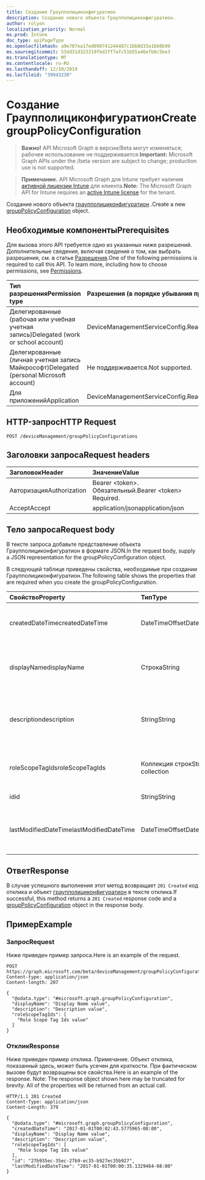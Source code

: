 ```yaml
---
title: Создание Граупполициконфигуратион
description: Создание нового объекта Граупполициконфигуратион.
author: rolyon
localization_priority: Normal
ms.prod: Intune
doc_type: apiPageType
ms.openlocfilehash: a9e707ea17ed090741244487c1bb8d33a1b60b99
ms.sourcegitcommit: 53dd31d323319fbd2ff7afc51b55a46efb8c5be3
ms.translationtype: MT
ms.contentlocale: ru-RU
ms.lasthandoff: 12/10/2019
ms.locfileid: "39943230"
---
```

# <a name="create-grouppolicyconfiguration"></a><span data-ttu-id="46eb9-103">Создание Граупполициконфигуратион</span><span class="sxs-lookup"><span data-stu-id="46eb9-103">Create groupPolicyConfiguration</span></span>

> <span data-ttu-id="46eb9-104">**Важно!** API Microsoft Graph в версии/Beta могут изменяться; рабочее использование не поддерживается.</span><span class="sxs-lookup"><span data-stu-id="46eb9-104">**Important:** Microsoft Graph APIs under the /beta version are subject to change; production use is not supported.</span></span>

> <span data-ttu-id="46eb9-105">**Примечание.** API Microsoft Graph для Intune требует наличия [активной лицензии Intune](https://go.microsoft.com/fwlink/?linkid=839381) для клиента.</span><span class="sxs-lookup"><span data-stu-id="46eb9-105">**Note:** The Microsoft Graph API for Intune requires an [active Intune license](https://go.microsoft.com/fwlink/?linkid=839381) for the tenant.</span></span>

<span data-ttu-id="46eb9-106">Создание нового объекта [граупполициконфигуратион](../resources/intune-grouppolicy-grouppolicyconfiguration.md) .</span><span class="sxs-lookup"><span data-stu-id="46eb9-106">Create a new [groupPolicyConfiguration](../resources/intune-grouppolicy-grouppolicyconfiguration.md) object.</span></span>

## <a name="prerequisites"></a><span data-ttu-id="46eb9-107">Необходимые компоненты</span><span class="sxs-lookup"><span data-stu-id="46eb9-107">Prerequisites</span></span>
<span data-ttu-id="46eb9-p101">Для вызова этого API требуется одно из указанных ниже разрешений. Дополнительные сведения, включая сведения о том, как выбрать разрешения, см. в статье [Разрешения](/graph/permissions-reference).</span><span class="sxs-lookup"><span data-stu-id="46eb9-p101">One of the following permissions is required to call this API. To learn more, including how to choose permissions, see [Permissions](/graph/permissions-reference).</span></span>

|<span data-ttu-id="46eb9-110">Тип разрешения</span><span class="sxs-lookup"><span data-stu-id="46eb9-110">Permission type</span></span>|<span data-ttu-id="46eb9-111">Разрешения (в порядке убывания привилегий)</span><span class="sxs-lookup"><span data-stu-id="46eb9-111">Permissions (from most to least privileged)</span></span>|
|:---|:---|
|<span data-ttu-id="46eb9-112">Делегированные (рабочая или учебная учетная запись)</span><span class="sxs-lookup"><span data-stu-id="46eb9-112">Delegated (work or school account)</span></span>|<span data-ttu-id="46eb9-113">DeviceManagementServiceConfig.ReadWrite.All</span><span class="sxs-lookup"><span data-stu-id="46eb9-113">DeviceManagementServiceConfig.ReadWrite.All</span></span>|
|<span data-ttu-id="46eb9-114">Делегированные (личная учетная запись Майкрософт)</span><span class="sxs-lookup"><span data-stu-id="46eb9-114">Delegated (personal Microsoft account)</span></span>|<span data-ttu-id="46eb9-115">Не поддерживается.</span><span class="sxs-lookup"><span data-stu-id="46eb9-115">Not supported.</span></span>|
|<span data-ttu-id="46eb9-116">Для приложений</span><span class="sxs-lookup"><span data-stu-id="46eb9-116">Application</span></span>|<span data-ttu-id="46eb9-117">DeviceManagementServiceConfig.ReadWrite.All</span><span class="sxs-lookup"><span data-stu-id="46eb9-117">DeviceManagementServiceConfig.ReadWrite.All</span></span>|

## <a name="http-request"></a><span data-ttu-id="46eb9-118">HTTP-запрос</span><span class="sxs-lookup"><span data-stu-id="46eb9-118">HTTP Request</span></span>
<!-- {
  "blockType": "ignored"
}
-->
``` http
POST /deviceManagement/groupPolicyConfigurations
```

## <a name="request-headers"></a><span data-ttu-id="46eb9-119">Заголовки запроса</span><span class="sxs-lookup"><span data-stu-id="46eb9-119">Request headers</span></span>
|<span data-ttu-id="46eb9-120">Заголовок</span><span class="sxs-lookup"><span data-stu-id="46eb9-120">Header</span></span>|<span data-ttu-id="46eb9-121">Значение</span><span class="sxs-lookup"><span data-stu-id="46eb9-121">Value</span></span>|
|:---|:---|
|<span data-ttu-id="46eb9-122">Авторизация</span><span class="sxs-lookup"><span data-stu-id="46eb9-122">Authorization</span></span>|<span data-ttu-id="46eb9-123">Bearer &lt;token&gt;. Обязательный.</span><span class="sxs-lookup"><span data-stu-id="46eb9-123">Bearer &lt;token&gt; Required.</span></span>|
|<span data-ttu-id="46eb9-124">Accept</span><span class="sxs-lookup"><span data-stu-id="46eb9-124">Accept</span></span>|<span data-ttu-id="46eb9-125">application/json</span><span class="sxs-lookup"><span data-stu-id="46eb9-125">application/json</span></span>|

## <a name="request-body"></a><span data-ttu-id="46eb9-126">Тело запроса</span><span class="sxs-lookup"><span data-stu-id="46eb9-126">Request body</span></span>
<span data-ttu-id="46eb9-127">В тексте запроса добавьте представление объекта Граупполициконфигуратион в формате JSON.</span><span class="sxs-lookup"><span data-stu-id="46eb9-127">In the request body, supply a JSON representation for the groupPolicyConfiguration object.</span></span>

<span data-ttu-id="46eb9-128">В следующей таблице приведены свойства, необходимые при создании Граупполициконфигуратион.</span><span class="sxs-lookup"><span data-stu-id="46eb9-128">The following table shows the properties that are required when you create the groupPolicyConfiguration.</span></span>

|<span data-ttu-id="46eb9-129">Свойство</span><span class="sxs-lookup"><span data-stu-id="46eb9-129">Property</span></span>|<span data-ttu-id="46eb9-130">Тип</span><span class="sxs-lookup"><span data-stu-id="46eb9-130">Type</span></span>|<span data-ttu-id="46eb9-131">Описание</span><span class="sxs-lookup"><span data-stu-id="46eb9-131">Description</span></span>|
|:---|:---|:---|
|<span data-ttu-id="46eb9-132">createdDateTime</span><span class="sxs-lookup"><span data-stu-id="46eb9-132">createdDateTime</span></span>|<span data-ttu-id="46eb9-133">DateTimeOffset</span><span class="sxs-lookup"><span data-stu-id="46eb9-133">DateTimeOffset</span></span>|<span data-ttu-id="46eb9-134">Дата и время создания объекта.</span><span class="sxs-lookup"><span data-stu-id="46eb9-134">The date and time the object was created.</span></span>|
|<span data-ttu-id="46eb9-135">displayName</span><span class="sxs-lookup"><span data-stu-id="46eb9-135">displayName</span></span>|<span data-ttu-id="46eb9-136">Строка</span><span class="sxs-lookup"><span data-stu-id="46eb9-136">String</span></span>|<span data-ttu-id="46eb9-137">Предоставленное пользователем имя объекта ресурса.</span><span class="sxs-lookup"><span data-stu-id="46eb9-137">User provided name for the resource object.</span></span>|
|<span data-ttu-id="46eb9-138">description</span><span class="sxs-lookup"><span data-stu-id="46eb9-138">description</span></span>|<span data-ttu-id="46eb9-139">String</span><span class="sxs-lookup"><span data-stu-id="46eb9-139">String</span></span>|<span data-ttu-id="46eb9-140">Предоставленное пользователем описание объекта ресурса.</span><span class="sxs-lookup"><span data-stu-id="46eb9-140">User provided description for the resource object.</span></span>|
|<span data-ttu-id="46eb9-141">roleScopeTagIds</span><span class="sxs-lookup"><span data-stu-id="46eb9-141">roleScopeTagIds</span></span>|<span data-ttu-id="46eb9-142">Коллекция строк</span><span class="sxs-lookup"><span data-stu-id="46eb9-142">String collection</span></span>|<span data-ttu-id="46eb9-143">Список тегов области для конфигурации.</span><span class="sxs-lookup"><span data-stu-id="46eb9-143">The list of scope tags for the configuration.</span></span>|
|<span data-ttu-id="46eb9-144">id</span><span class="sxs-lookup"><span data-stu-id="46eb9-144">id</span></span>|<span data-ttu-id="46eb9-145">String</span><span class="sxs-lookup"><span data-stu-id="46eb9-145">String</span></span>|<span data-ttu-id="46eb9-146">Ключ объекта.</span><span class="sxs-lookup"><span data-stu-id="46eb9-146">Key of the entity.</span></span>|
|<span data-ttu-id="46eb9-147">lastModifiedDateTime</span><span class="sxs-lookup"><span data-stu-id="46eb9-147">lastModifiedDateTime</span></span>|<span data-ttu-id="46eb9-148">DateTimeOffset</span><span class="sxs-lookup"><span data-stu-id="46eb9-148">DateTimeOffset</span></span>|<span data-ttu-id="46eb9-149">Дата и время последнего изменения объекта.</span><span class="sxs-lookup"><span data-stu-id="46eb9-149">The date and time the entity was last modified.</span></span>|



## <a name="response"></a><span data-ttu-id="46eb9-150">Ответ</span><span class="sxs-lookup"><span data-stu-id="46eb9-150">Response</span></span>
<span data-ttu-id="46eb9-151">В случае успешного выполнения этот метод возвращает `201 Created` код отклика и объект [граупполициконфигуратион](../resources/intune-grouppolicy-grouppolicyconfiguration.md) в тексте отклика.</span><span class="sxs-lookup"><span data-stu-id="46eb9-151">If successful, this method returns a `201 Created` response code and a [groupPolicyConfiguration](../resources/intune-grouppolicy-grouppolicyconfiguration.md) object in the response body.</span></span>

## <a name="example"></a><span data-ttu-id="46eb9-152">Пример</span><span class="sxs-lookup"><span data-stu-id="46eb9-152">Example</span></span>

### <a name="request"></a><span data-ttu-id="46eb9-153">Запрос</span><span class="sxs-lookup"><span data-stu-id="46eb9-153">Request</span></span>
<span data-ttu-id="46eb9-154">Ниже приведен пример запроса.</span><span class="sxs-lookup"><span data-stu-id="46eb9-154">Here is an example of the request.</span></span>
``` http
POST https://graph.microsoft.com/beta/deviceManagement/groupPolicyConfigurations
Content-type: application/json
Content-length: 207

{
  "@odata.type": "#microsoft.graph.groupPolicyConfiguration",
  "displayName": "Display Name value",
  "description": "Description value",
  "roleScopeTagIds": [
    "Role Scope Tag Ids value"
  ]
}
```

### <a name="response"></a><span data-ttu-id="46eb9-155">Отклик</span><span class="sxs-lookup"><span data-stu-id="46eb9-155">Response</span></span>
<span data-ttu-id="46eb9-p102">Ниже приведен пример отклика. Примечание. Объект отклика, показанный здесь, может быть усечен для краткости. При фактическом вызове будут возвращены все свойства.</span><span class="sxs-lookup"><span data-stu-id="46eb9-p102">Here is an example of the response. Note: The response object shown here may be truncated for brevity. All of the properties will be returned from an actual call.</span></span>
``` http
HTTP/1.1 201 Created
Content-Type: application/json
Content-Length: 379

{
  "@odata.type": "#microsoft.graph.groupPolicyConfiguration",
  "createdDateTime": "2017-01-01T00:02:43.5775965-08:00",
  "displayName": "Display Name value",
  "description": "Description value",
  "roleScopeTagIds": [
    "Role Scope Tag Ids value"
  ],
  "id": "27b935ec-35ec-27b9-ec35-b927ec35b927",
  "lastModifiedDateTime": "2017-01-01T00:00:35.1329464-08:00"
}
```





